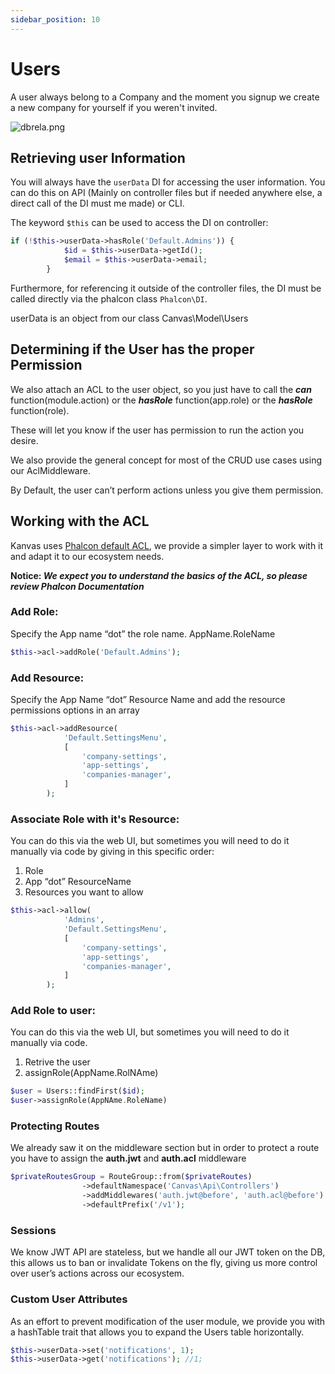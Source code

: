 ```yaml
---
sidebar_position: 10
---
```


# Users

A user  always belong to a Company and the moment you signup we create a new company for yourself if you weren't invited. 

![dbrela.png](/dbrela.png)

## Retrieving user Information

You will always have the `userData` DI  for accessing the user information. You can do this on API (Mainly on controller files but if needed anywhere else, a direct call of the DI must me made) or CLI.

The keyword `$this` can be used to access the DI on controller:


```php
if (!$this->userData->hasRole('Default.Admins')) {
            $id = $this->userData->getId();
            $email = $this->userData->email;
        }
```


Furthermore, for referencing it outside of the controller files, the DI must be called directly via the phalcon class `Phalcon\DI`.

userData is an object from our class Canvas\Model\Users


## Determining if the User has the proper Permission

We also attach an ACL to the user object, so you just have to call the **_can_** function(module.action) or the **_hasRole_** function(app.role) or the **_hasRole_** function(role).

These will let you know if the user has permission to run the action you desire.

We also provide the general concept for most of the CRUD use cases using our AclMiddleware. 

By Default, the user can’t perform actions unless you give them permission.

## Working with the ACL

Kanvas uses [Phalcon default ACL](https://docs.phalcon.io/3.4/en/acl), we provide a simpler layer to work with it and adapt it to our ecosystem needs.

**Notice: _We expect you to understand the basics of the ACL, so please review Phalcon Documentation_**


### Add Role:

Specify the App name “dot” the role name. AppName.RoleName

``` php
$this->acl->addRole('Default.Admins');
```


### Add Resource:

Specify the App Name “dot” Resource Name and add the resource permissions options in an array 

```php
$this->acl->addResource(
            'Default.SettingsMenu',
            [
                'company-settings',
                'app-settings',
                'companies-manager',
            ]
        );
```

### Associate Role with it's Resource: 

You can do this via the web UI, but sometimes you will need to do it manually via code by giving in this specific order:

1. Role
2. App “dot” ResourceName
3. Resources you want to allow

```php
$this->acl->allow(
            'Admins',
            'Default.SettingsMenu',
            [
                'company-settings',
                'app-settings',
                'companies-manager',
            ]
        );
```

### Add Role to user: 

You can do this via the web UI, but sometimes you will need to do it manually via code.

1. Retrive the user
2. assignRole(AppName.RolNAme)

```php
$user = Users::findFirst($id);
$user->assignRole(AppNAme.RoleName)
```

### Protecting Routes

We already saw it on the middleware section but  in order to protect a route you have to assign the **auth.jwt** and **auth.acl** middleware


```php
$privateRoutesGroup = RouteGroup::from($privateRoutes)
                ->defaultNamespace('Canvas\Api\Controllers')
                ->addMiddlewares('auth.jwt@before', 'auth.acl@before')
                ->defaultPrefix('/v1');
```


### Sessions

We know JWT API are stateless, but we handle all our JWT token on the DB, this allows us to ban or invalidate Tokens on the fly, giving us more control over user’s actions across our ecosystem.


### Custom User Attributes

As an effort to prevent modification of the user module, we provide you with a hashTable trait that allows you to expand the Users table horizontally.

```php
$this->userData->set('notifications', 1);
$this->userData->get('notifications'); //1;
```